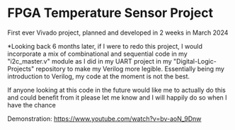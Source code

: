 # FPGA Temperature Sensor Project

First ever Vivado project, planned and developed in 2 weeks in March 2024

*Looking back 6 months later, if I were to redo this project, I would incorporate a mix of combinational and sequential code in my "i2c_master.v" module as I did in my UART project in my "Digital-Logic-Projects" repository to make my Verilog more legible. Essentially being my introduction to Verilog, my code at the moment is not the best.

If anyone looking at this code in the future would like me to actually do this and could benefit from it please let me know and I will happily do so when I have the chance

Demonstration:
https://www.youtube.com/watch?v=bv-aoN_9Dnw
